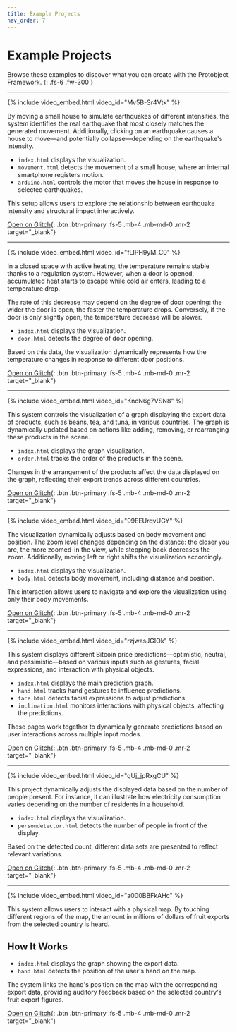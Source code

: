```yaml
---
title: Example Projects
nav_order: 7
---
```


# Example Projects

Browse these examples to discover what you can create with the Protobject Framework.
{: .fs-6 .fw-300 }












---

{% include video_embed.html video_id="Mv5B-Sr4Vtk" %}

By moving a small house to simulate earthquakes of different intensities, the system identifies the real earthquake that most closely matches the generated movement. Additionally, clicking on an earthquake causes a house to move—and potentially collapse—depending on the earthquake's intensity.  

- `index.html` displays the visualization.  
- `movement.html` detects the movement of a small house, where an internal smartphone registers motion.  
- `arduino.html` controls the motor that moves the house in response to selected earthquakes.  

This setup allows users to explore the relationship between earthquake intensity and structural impact interactively.

[Open on Glitch](https://glitch.com/edit/#!/infovis-terremotos){: .btn .btn-primary .fs-5 .mb-4 .mb-md-0 .mr-2 target="_blank"}













---

{% include video_embed.html video_id="fLIPH9yM_C0" %}

In a closed space with active heating, the temperature remains stable thanks to a regulation system. However, when a door is opened, accumulated heat starts to escape while cold air enters, leading to a temperature drop.  

The rate of this decrease may depend on the degree of door opening: the wider the door is open, the faster the temperature drops. Conversely, if the door is only slightly open, the temperature decrease will be slower.  

- `index.html` displays the visualization.  
- `door.html` detects the degree of door opening.  

Based on this data, the visualization dynamically represents how the temperature changes in response to different door positions.

[Open on Glitch](https://glitch.com/edit/#!/infovis-door-heater){: .btn .btn-primary .fs-5 .mb-4 .mb-md-0 .mr-2 target="_blank"}















---

{% include video_embed.html video_id="KncN6g7VSN8" %}

This system controls the visualization of a graph displaying the export data of products, such as beans, tea, and tuna, in various countries. The graph is dynamically updated based on actions like adding, removing, or rearranging these products in the scene.  

- `index.html` displays the graph visualization.  
- `order.html` tracks the order of the products in the scene.  

Changes in the arrangement of the products affect the data displayed on the graph, reflecting their export trends across different countries.



[Open on Glitch](#){: .btn .btn-primary .fs-5 .mb-4 .mb-md-0 .mr-2 target="_blank"}
























---

{% include video_embed.html video_id="99EEUrqvUGY" %}

The visualization dynamically adjusts based on body movement and position. The zoom level changes depending on the distance: the closer you are, the more zoomed-in the view, while stepping back decreases the zoom. Additionally, moving left or right shifts the visualization accordingly.  

- `index.html` displays the visualization.  
- `body.html` detects body movement, including distance and position.  

This interaction allows users to navigate and explore the visualization using only their body movements.  

[Open on Glitch](https://glitch.com/edit/#!/infovis-body-zoom){: .btn .btn-primary .fs-5 .mb-4 .mb-md-0 .mr-2 target="_blank"}





































---

{% include video_embed.html video_id="rzjwasJGIOk" %}

This system displays different Bitcoin price predictions—optimistic, neutral, and pessimistic—based on various inputs such as gestures, facial expressions, and interaction with physical objects.  

- `index.html` displays the main prediction graph.  
- `hand.html` tracks hand gestures to influence predictions.  
- `face.html` detects facial expressions to adjust predictions.  
- `inclination.html` monitors interactions with physical objects, affecting the predictions.  

These pages work together to dynamically generate predictions based on user interactions across multiple input modes.

[Open on Glitch](https://glitch.com/edit/#!/infovis-bitcoin-predictions){: .btn .btn-primary .fs-5 .mb-4 .mb-md-0 .mr-2 target="_blank"}







---

{% include video_embed.html video_id="gUj_jpRxgCU" %}

This project dynamically adjusts the displayed data based on the number of people present. For instance, it can illustrate how electricity consumption varies depending on the number of residents in a household.


- `index.html` displays the visualization.  
- `persondetector.html` detects the number of people in front of the display.  

Based on the detected count, different data sets are presented to reflect relevant variations.

[Open on Glitch](https://glitch.com/edit/#!/infovis-consumption-persons){: .btn .btn-primary .fs-5 .mb-4 .mb-md-0 .mr-2 target="_blank"}











---

{% include video_embed.html video_id="a000BBFkAHc" %}

This system allows users to interact with a physical map. By touching different regions of the map, the amount in millions of dollars of fruit exports from the selected country is heard.  

## How It Works  

- `index.html` displays the graph showing the export data.  
- `hand.html` detects the position of the user's hand on the map.  

The system links the hand's position on the map with the corresponding export data, providing auditory feedback based on the selected country's fruit export figures.



[Open on Glitch](#){: .btn .btn-primary .fs-5 .mb-4 .mb-md-0 .mr-2 target="_blank"}








